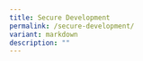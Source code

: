 ```yaml
---
title: Secure Development
permalink: /secure-development/
variant: markdown
description: ""
---
```

